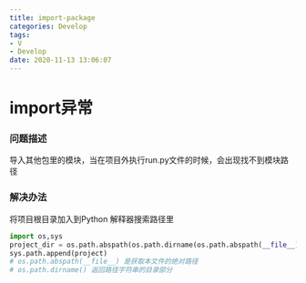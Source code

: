 ```yaml
---
title: import-package
categories: Develop
tags: 
- V
- Develop
date: 2020-11-13 13:06:07
---
```


# import异常

### 问题描述

导入其他包里的模块，当在项目外执行run.py文件的时候，会出现找不到模块路径

### 解决办法

将项目根目录加入到Python 解释器搜索路径里

```python
import os,sys
project_dir = os.path.abspath(os.path.dirname(os.path.abspath(__file__)))
sys.path.append(project)
# os.path.abspath(__file__) 是获取本文件的绝对路径
# os.path.dirname() 返回路径字符串的目录部分
```

